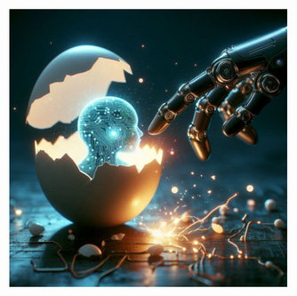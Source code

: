 <img src="https://github.com/joaopaulo-souza/Introduction-to-AI/blob/master/Images/robot-egg.jpeg" width="500">
